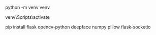 python -m venv venv


venv\Scripts\activate


pip install flask opencv-python deepface numpy pillow flask-socketio


